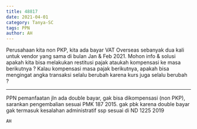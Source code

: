 ```yaml
---
title: 48817
date: 2021-04-01
category: Tanya-SC
tags: PPN
author: AH
---
```


Perusahaan kita non PKP, kita ada bayar VAT Overseas sebanyak dua kali untuk vendor yang sama di bulan Jan & Feb 2021. Mohon info & solusi apakah kita bisa melakukan restitusi pajak ataukah kompensasi ke masa berikutnya ? Kalau kompensasi masa pajak berikutnya, apakah bisa mengingat angka transaksi selalu berubah karena kurs juga selalu berubah ?

---

PPN pemanfaatan jln ada double bayar, gak bisa dikompensasi (non PKP), sarankan pengembalian sesuai PMK 187 2015. gak pbk karena double bayar gak termasuk kesalahan administratif ssp sesuai di ND 1225 2019

`AH`
